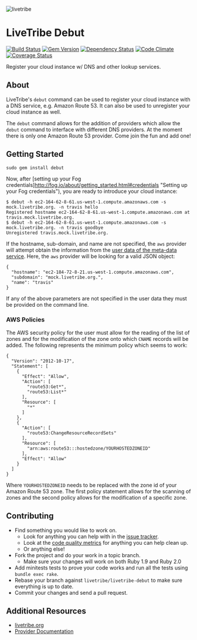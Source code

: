 ![livetribe](http://en.gravatar.com/userimage/37511139/d08dfb0c999f540b24b0e042d27e5b17.png)

LiveTribe Debut
===============
[![Build Status](https://secure.travis-ci.org/livetribe/livetribe-debut.png?branch=master)](http://travis-ci.org/livetribe/livetribe-debut)
[![Gem Version](https://fury-badge.herokuapp.com/rb/debut.png)](http://badge.fury.io/rb/debut)
[![Dependency Status](https://gemnasium.com/livetribe/livetribe-debut.png)](https://gemnasium.com/livetribe/livetribe-debut)
[![Code Climate](https://codeclimate.com/github/livetribe/livetribe-debut.png)](https://codeclimate.com/github/livetribe/livetribe-debut)
[![Coverage Status](https://coveralls.io/repos/livetribe/livetribe-debut/badge.png)](https://coveralls.io/r/livetribe/livetribe-debut)

Register your cloud instance w/ DNS and other lookup services.

## About

LiveTribe's `debut` command can be used to register your cloud instance with a
DNS service, e.g. Amazon Route 53.  It can also be used to unregister your
cloud instance as well.

The `debut` command allows for the addition of providers which allow the
`debut` command to interface with different DNS providers.  At the moment
there is only one Amazon Route 53 provider.  Come join the fun and add one!

## Getting Started

    sudo gem install debut

Now, after
[setting up your Fog credentials]http://fog.io/about/getting_started.html#credentials "Setting up your Fog credentials"),
you are ready to introduce your cloud instance:

    $ debut -h ec2-164-62-8-61.us-west-1.compute.amazonaws.com -s mock.livetribe.org. -n travis hello
    Registered hostname ec2-164-62-8-61.us-west-1.compute.amazonaws.com at travis.mock.livetribe.org.
    $ debut -h ec2-164-62-8-61.us-west-1.compute.amazonaws.com -s mock.livetribe.org. -n travis goodbye
    Unregistered travis.mock.livetribe.org.

If the hostname, sub-domain, and name are not specified, the `aws` provider
will attempt obtain the information from the
[user data of the meta-data service](http://docs.aws.amazon.com/AWSEC2/latest/UserGuide/AESDG-chapter-instancedata.html).
Here, the `aws` provider will be looking for a valid JSON object:

    {
      "hostname": "ec2-184-72-8-21.us-west-1.compute.amazonaws.com",
      "subdomain": "mock.livetribe.org.",
      "name": "travis"
    }

If any of the above parameters are not specified in the user data they must be
provided on the command line.

### AWS Policies

The AWS security policy for the user must allow for the reading of the list of
zones and for the modification of the zone onto which `CNAME` records will be
added.  The following represents the minimum policy which seems to work:

    {
      "Version": "2012-10-17",
      "Statement": [
        {
          "Effect": "Allow",
          "Action": [
            "route53:Get*",
            "route53:List*"
          ],
          "Resource": [
            "*"
          ]
        },
        {
          "Action": [
            "route53:ChangeResourceRecordSets"
          ],
          "Resource": [
            "arn:aws:route53:::hostedzone/YOURHOSTEDZONEID"
          ],
          "Effect": "Allow"
        }
      ]
    }

Where `YOURHOSTEDZONEID` needs to be replaced with the zone id of your Amazon
Route 53 zone.  The first policy statement allows for the scanning of zones and
the second policy allows for the modification of a specific zone.

## Contributing

* Find something you would like to work on.
  * Look for anything you can help with in the [issue tracker](https://github.com/livetribe/livetribe-debut/issues).
  * Look at the [code quality metrics](https://codeclimate.com/github/livetribe/livetribe-debut) for anything you can help clean up.
  * Or anything else!
* Fork the project and do your work in a topic branch.
  * Make sure your changes will work on both Ruby 1.9 and Ruby 2.0
* Add minitests tests to prove your code works and run all the tests using `bundle exec rake`.
* Rebase your branch against `livetribe/livetribe-debut` to make sure everything is up to date.
* Commit your changes and send a pull request.

## Additional Resources

* [livetribe.org](http://www.livetribe.org)
* [Provider Documentation](http://www.livetribe.org/about/Debut-Provider)
